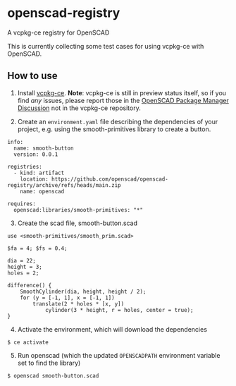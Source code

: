 # openscad-registry
A vcpkg-ce registry for OpenSCAD

This is currently collecting some test cases for using vcpkg-ce with
OpenSCAD.

## How to use
1. Install [vcpkg-ce](https://github.com/microsoft/vcpkg-ce). **Note**: vcpkg-ce is
   still in preview status itself, so if you find *any* issues, please report
   those in the [OpenSCAD Package Manager Discussion](https://github.com/openscad/openscad/issues/3479)
   not in the vcpkg-ce repository.
   
2. Create an `environment.yaml` file describing the dependencies of your project, e.g.
   using the smooth-primitives library to create a button.

```
info:
  name: smooth-button
  version: 0.0.1

registries:
  - kind: artifact
    location: https://github.com/openscad/openscad-registry/archive/refs/heads/main.zip
    name: openscad
    
requires:
  openscad:libraries/smooth-primitives: "*"
```

3. Create the scad file, smooth-button.scad

```
use <smooth-primitives/smooth_prim.scad>

$fa = 4; $fs = 0.4;

dia = 22;
height = 3;
holes = 2;

difference() {
    SmoothCylinder(dia, height, height / 2);
    for (y = [-1, 1], x = [-1, 1])
        translate(2 * holes * [x, y])
            cylinder(3 * height, r = holes, center = true);
}
```

4. Activate the environment, which will download the dependencies

```
$ ce activate
```

5. Run openscad (which the updated `OPENSCADPATH` environment variable set to find the library)
```
$ openscad smooth-button.scad
```
